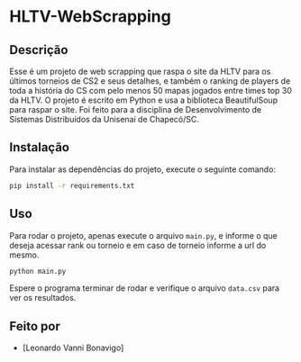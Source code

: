 # HLTV-WebScrapping

## Descrição

Esse é um projeto de web scrapping que raspa o site da HLTV para os últimos torneios de CS2 e seus detalhes, e também o ranking de players de toda a história do CS com pelo menos 50 mapas jogados entre times top 30 da HLTV. O projeto é escrito em Python e usa a biblioteca BeautifulSoup para raspar o site.
Foi feito para a disciplina de Desenvolvimento de Sistemas Distribuídos da Unisenai de Chapecó/SC.

## Instalação

Para instalar as dependências do projeto, execute o seguinte comando:

```bash
pip install -r requirements.txt
```

## Uso

Para rodar o projeto, apenas execute o arquivo `main.py`, e informe o que deseja acessar rank ou torneio e em caso de torneio informe a url do mesmo.

```bash
python main.py
```

Espere o programa terminar de rodar e verifique o arquivo `data.csv` para ver os resultados.

## Feito por

- [Leonardo Vanni Bonavigo]